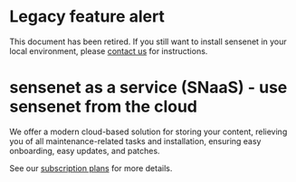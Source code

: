 # Legacy feature alert

This document has been retired. If you still want to install sensenet in your local environment, please [contact us](https://sensenet.com/contact-us) for instructions.

# sensenet as a service (SNaaS) - use sensenet from the cloud

We offer a modern cloud-based solution for storing your content, relieving you of all maintenance-related tasks and installation, ensuring easy onboarding, easy updates, and patches.

See our [subscription plans](https://www.sensenet.com/pricing) for more details.
